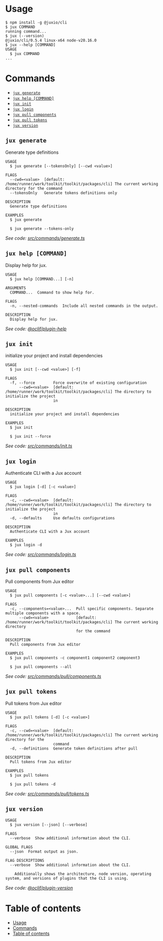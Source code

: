 # Usage

  <!-- usage -->
```sh-session
$ npm install -g @juxio/cli
$ jux COMMAND
running command...
$ jux (--version)
@juxio/cli/0.5.4 linux-x64 node-v20.16.0
$ jux --help [COMMAND]
USAGE
  $ jux COMMAND
...
```
<!-- usagestop -->

# Commands

  <!-- commands -->
* [`jux generate`](#jux-generate)
* [`jux help [COMMAND]`](#jux-help-command)
* [`jux init`](#jux-init)
* [`jux login`](#jux-login)
* [`jux pull components`](#jux-pull-components)
* [`jux pull tokens`](#jux-pull-tokens)
* [`jux version`](#jux-version)

## `jux generate`

Generate type definitions

```
USAGE
  $ jux generate [--tokensOnly] [--cwd <value>]

FLAGS
  --cwd=<value>  [default: /home/runner/work/toolkit/toolkit/packages/cli] The current working directory for the command
  --tokensOnly   Generate tokens definitions only

DESCRIPTION
  Generate type definitions

EXAMPLES
  $ jux generate

  $ jux generate --tokens-only
```

_See code: [src/commands/generate.ts](https://github.com/jux-io/toolkit/blob/v0.5.4/src/commands/generate.ts)_

## `jux help [COMMAND]`

Display help for jux.

```
USAGE
  $ jux help [COMMAND...] [-n]

ARGUMENTS
  COMMAND...  Command to show help for.

FLAGS
  -n, --nested-commands  Include all nested commands in the output.

DESCRIPTION
  Display help for jux.
```

_See code: [@oclif/plugin-help](https://github.com/oclif/plugin-help/blob/v6.2.6/src/commands/help.ts)_

## `jux init`

initialize your project and install dependencies

```
USAGE
  $ jux init [--cwd <value>] [-f]

FLAGS
  -f, --force        Force overwrite of existing configuration
      --cwd=<value>  [default: /home/runner/work/toolkit/toolkit/packages/cli] The directory to initialize the project
                     in

DESCRIPTION
  initialize your project and install dependencies

EXAMPLES
  $ jux init

  $ jux init --force
```

_See code: [src/commands/init.ts](https://github.com/jux-io/toolkit/blob/v0.5.4/src/commands/init.ts)_

## `jux login`

Authenticate CLI with a Jux account

```
USAGE
  $ jux login [-d] [-c <value>]

FLAGS
  -c, --cwd=<value>  [default: /home/runner/work/toolkit/toolkit/packages/cli] The directory to initialize the project
                     in
  -d, --defaults     Use defaults configurations

DESCRIPTION
  Authenticate CLI with a Jux account

EXAMPLES
  $ jux login -d
```

_See code: [src/commands/login.ts](https://github.com/jux-io/toolkit/blob/v0.5.4/src/commands/login.ts)_

## `jux pull components`

Pull components from Jux editor

```
USAGE
  $ jux pull components [-c <value>...] [--cwd <value>]

FLAGS
  -c, --components=<value>...  Pull specific components. Separate multiple components with a space.
      --cwd=<value>            [default: /home/runner/work/toolkit/toolkit/packages/cli] The current working directory
                               for the command

DESCRIPTION
  Pull components from Jux editor

EXAMPLES
  $ jux pull components -c component1 component2 component3

  $ jux pull components --all
```

_See code: [src/commands/pull/components.ts](https://github.com/jux-io/toolkit/blob/v0.5.4/src/commands/pull/components.ts)_

## `jux pull tokens`

Pull tokens from Jux editor

```
USAGE
  $ jux pull tokens [-d] [-c <value>]

FLAGS
  -c, --cwd=<value>  [default: /home/runner/work/toolkit/toolkit/packages/cli] The current working directory for the
                     command
  -d, --definitions  Generate token definitions after pull

DESCRIPTION
  Pull tokens from Jux editor

EXAMPLES
  $ jux pull tokens

  $ jux pull tokens -d
```

_See code: [src/commands/pull/tokens.ts](https://github.com/jux-io/toolkit/blob/v0.5.4/src/commands/pull/tokens.ts)_

## `jux version`

```
USAGE
  $ jux version [--json] [--verbose]

FLAGS
  --verbose  Show additional information about the CLI.

GLOBAL FLAGS
  --json  Format output as json.

FLAG DESCRIPTIONS
  --verbose  Show additional information about the CLI.

    Additionally shows the architecture, node version, operating system, and versions of plugins that the CLI is using.
```

_See code: [@oclif/plugin-version](https://github.com/oclif/plugin-version/blob/v2.2.10/src/commands/version.ts)_
<!-- commandsstop -->

# Table of contents

  <!-- toc -->
* [Usage](#usage)
* [Commands](#commands)
* [Table of contents](#table-of-contents)
<!-- tocstop -->
